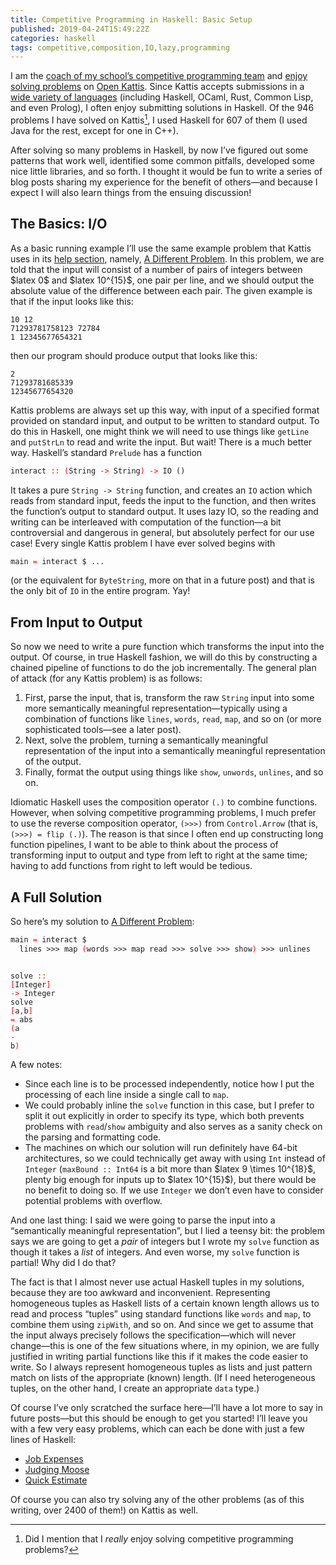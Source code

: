 ```yaml
---
title: Competitive Programming in Haskell: Basic Setup
published: 2019-04-24T15:49:22Z
categories: haskell
tags: competitive,composition,IO,lazy,programming
---
```


<p>I am the <a href="https://byorgey.wordpress.com/2018/11/04/hendrix-teams-at-acm-icpc/">coach of my school’s competitive programming team</a> and <a href="https://open.kattis.com/users/byorgey">enjoy solving problems</a> on <a href="http://open.kattis.com">Open Kattis</a>. Since Kattis accepts submissions in a <a href="https://open.kattis.com/help">wide variety of languages</a> (including Haskell, OCaml, Rust, Common Lisp, and even Prolog), I often enjoy submitting solutions in Haskell. Of the 946 problems I have solved on Kattis<a href="#fn1" class="footnote-ref" id="fnref1"><sup>1</sup></a>, I used Haskell for 607 of them (I used Java for the rest, except for one in C++).</p>
<p>After solving so many problems in Haskell, by now I’ve figured out some patterns that work well, identified some common pitfalls, developed some nice little libraries, and so forth. I thought it would be fun to write a series of blog posts sharing my experience for the benefit of others—and because I expect I will also learn things from the ensuing discussion!</p>
<h2 id="the-basics-io">The Basics: I/O</h2>
<p>As a basic running example I’ll use the same example problem that Kattis uses in its <a href="https://open.kattis.com/help">help section</a>, namely, <a href="https://open.kattis.com/problems/different">A Different Problem</a>. In this problem, we are told that the input will consist of a number of pairs of integers between $latex 0$ and $latex 10^{15}$, one pair per line, and we should output the absolute value of the difference between each pair. The given example is that if the input looks like this:</p>
<pre><code>10 12
71293781758123 72784
1 12345677654321</code></pre>
<p>then our program should produce output that looks like this:</p>
<pre><code>2
71293781685339
12345677654320</code></pre>
<p>Kattis problems are always set up this way, with input of a specified format provided on standard input, and output to be written to standard output. To do this in Haskell, one might think we will need to use things like <code>getLine</code> and <code>putStrLn</code> to read and write the input. But wait! There is a much better way. Haskell’s standard <code>Prelude</code> has a function</p>
<pre class="sourceCode haskell"><code class="sourceCode haskell"><span>interact</span> <span style="color:red;">::</span> <span style="color:red;">(</span><span>String</span> <span style="color:red;">-&gt;</span> <span>String</span><span style="color:red;">)</span> <span style="color:red;">-&gt;</span> <span>IO</span> <span>()</span></code></pre>
<p>It takes a pure <code>String -&gt; String</code> function, and creates an <code>IO</code> action which reads from standard input, feeds the input to the function, and then writes the function’s output to standard output. It uses lazy IO, so the reading and writing can be interleaved with computation of the function—a bit controversial and dangerous in general, but absolutely perfect for our use case! Every single Kattis problem I have ever solved begins with</p>
<pre class="sourceCode haskell"><code class="sourceCode haskell"><span>main</span> <span style="color:red;">=</span> <span>interact</span> <span>$</span> <span>...</span></code></pre>
<p>(or the equivalent for <code>ByteString</code>, more on that in a future post) and that is the only bit of <code>IO</code> in the entire program. Yay!</p>
<h2 id="from-input-to-output">From Input to Output</h2>
<p>So now we need to write a pure function which transforms the input into the output. Of course, in true Haskell fashion, we will do this by constructing a chained pipeline of functions to do the job incrementally. The general plan of attack (for any Kattis problem) is as follows:</p>
<ol type="1">
<li>First, parse the input, that is, transform the raw <code>String</code> input into some more semantically meaningful representation—typically using a combination of functions like <code>lines</code>, <code>words</code>, <code>read</code>, <code>map</code>, and so on (or more sophisticated tools—see a later post).</li>
<li>Next, solve the problem, turning a semantically meaningful representation of the input into a semantically meaningful representation of the output.</li>
<li>Finally, format the output using things like <code>show</code>, <code>unwords</code>, <code>unlines</code>, and so on.</li>
</ol>
<p>Idiomatic Haskell uses the composition operator <code>(.)</code> to combine functions. However, when solving competitive programming problems, I much prefer to use the reverse composition operator, <code>(&gt;&gt;&gt;)</code> from <code>Control.Arrow</code> (that is, <code>(&gt;&gt;&gt;) = flip (.)</code>). The reason is that since I often end up constructing long function pipelines, I want to be able to think about the process of transforming input to output and type from left to right at the same time; having to add functions from right to left would be tedious.</p>
<h2 id="a-full-solution">A Full Solution</h2>
<p>So here’s my solution to <a href="https://open.kattis.com/problems/different">A Different Problem</a>:</p>
<pre class="sourceCode haskell"><code class="sourceCode haskell"><span>main</span> <span style="color:red;">=</span> <span>interact</span> <span>$</span>
  <span>lines</span> <span>&gt;&gt;&gt;</span> <span>map</span> <span style="color:red;">(</span><span>words</span> <span>&gt;&gt;&gt;</span> <span>map</span> <span>read</span> <span>&gt;&gt;&gt;</span> <span>solve</span> <span>&gt;&gt;&gt;</span> <span>show</span><span style="color:red;">)</span> <span>&gt;&gt;&gt;</span> <span>unlines</span>

<span>solve</span> <span style="color:red;">::</span> <span style="color:red;">[</span><span>Integer</span><span style="color:red;">]</span> <span style="color:red;">-&gt;</span> <span>Integer</span>
<span>solve</span> <span style="color:red;">[</span><span>a</span><span style="color:red;">,</span><span>b</span><span style="color:red;">]</span> <span style="color:red;">=</span> <span>abs</span> <span style="color:red;">(</span><span>a</span> <span style="color:green;">-</span> <span>b</span><span style="color:red;">)</span></code></pre>
<p>A few notes:</p>
<ul>
<li>Since each line is to be processed independently, notice how I put the processing of each line inside a single call to <code>map</code>.</li>
<li>We could probably inline the <code>solve</code> function in this case, but I prefer to split it out explicitly in order to specify its type, which both prevents problems with <code>read</code>/<code>show</code> ambiguity and also serves as a sanity check on the parsing and formatting code.</li>
<li>The machines on which our solution will run definitely have 64-bit architectures, so we could technically get away with using <code>Int</code> instead of <code>Integer</code> (<code>maxBound :: Int64</code> is a bit more than $latex 9 \times 10^{18}$, plenty big enough for inputs up to $latex 10^{15}$), but there would be no benefit to doing so. If we use <code>Integer</code> we don’t even have to consider potential problems with overflow.</li>
</ul>
<p>And one last thing: I said we were going to parse the input into a “semantically meaningful representation”, but I lied a teensy bit: the problem says we are going to get a <em>pair</em> of integers but I wrote my <code>solve</code> function as though it takes a <em>list</em> of integers. And even worse, my <code>solve</code> function is partial! Why did I do that?</p>
<p>The fact is that I almost never use actual Haskell tuples in my solutions, because they are too awkward and inconvenient. Representing homogeneous tuples as Haskell lists of a certain known length allows us to read and process “tuples” using standard functions like <code>words</code> and <code>map</code>, to combine them using <code>zipWith</code>, and so on. And since we get to assume that the input always precisely follows the specification—which will never change—this is one of the few situations where, in my opinion, we are fully justified in writing partial functions like this if it makes the code easier to write. So I always represent homogeneous tuples as lists and just pattern match on lists of the appropriate (known) length. (If I need heterogeneous tuples, on the other hand, I create an appropriate <code>data</code> type.)</p>
<p>Of course I’ve only scratched the surface here—I’ll have a lot more to say in future posts—but this should be enough to get you started! I’ll leave you with a few very easy problems, which can each be done with just a few lines of Haskell:</p>
<ul>
<li><a href="https://open.kattis.com/problems/jobexpenses">Job Expenses</a></li>
<li><a href="http://open.kattis.com/problems/judgingmoose">Judging Moose</a></li>
<li><a href="http://open.kattis.com/problems/quickestimate">Quick Estimate</a></li>
</ul>
<p>Of course you can also try solving any of the other problems (as of this writing, over 2400 of them!) on Kattis as well.</p>
<section class="footnotes">
<hr />
<ol>
<li id="fn1"><p>Did I mention that I <em>really</em> enjoy solving competitive programming problems?<a href="#fnref1" class="footnote-back">↩</a></p></li>
</ol>
</section>


